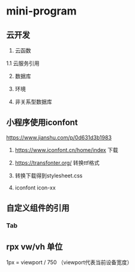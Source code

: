 # mini-program

## 云开发

1. 云函数

1.1 云服务引用

2. 数据库

3. 环境

4. 非关系型数据库

## 小程序使用iconfont

https://www.jianshu.com/p/0d631d3b1983

1. https://www.iconfont.cn/home/index 下载

2. https://transfonter.org/ 转换ttf格式

3. 转换下载得到stylesheet.css

4. iconfont icon-xx

## 自定义组件的引用

### Tab

## rpx vw/vh 单位

1px = viewport / 750 （viewport代表当前设备宽度）
